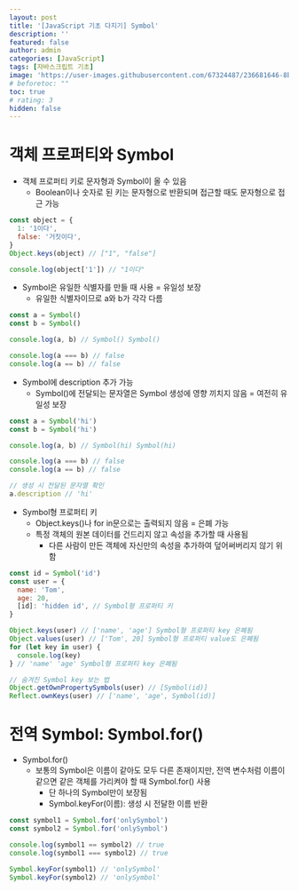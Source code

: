 ```yaml
---
layout: post
title: '[JavaScript 기초 다지기] Symbol'
description: ''
featured: false
author: admin
categories: [JavaScript]
tags: [자바스크립트 기초]
image: 'https://user-images.githubusercontent.com/67324487/236681646-8b33a5a9-a792-42d8-9568-9ba12138c5d6.png'
# beforetoc: ""
toc: true
# rating: 3
hidden: false
---
```


# 객체 프로퍼티와 Symbol

- 객체 프로퍼티 키로 문자형과 Symbol이 올 수 있음
  - Boolean이나 숫자로 된 키는 문자형으로 반환되며 접근할 때도 문자형으로 접근 가능

```jsx
const object = {
  1: '1이다',
  false: '거짓이다',
}
Object.keys(object) // ["1", "false"]

console.log(object['1']) // "1이다"
```

- Symbol은 유일한 식별자를 만들 때 사용 = 유일성 보장
  - 유일한 식별자이므로 a와 b가 각각 다름

```jsx
const a = Symbol()
const b = Symbol()

console.log(a, b) // Symbol() Symbol()

console.log(a === b) // false
console.log(a == b) // false
```

- Symbol에 description 추가 가능
  - Symbol()에 전달되는 문자열은 Symbol 생성에 영향 끼치지 않음 = 여전히 유일성 보장

```jsx
const a = Symbol('hi')
const b = Symbol('hi')

console.log(a, b) // Symbol(hi) Symbol(hi)

console.log(a === b) // false
console.log(a == b) // false

// 생성 시 전달된 문자열 확인
a.description // 'hi'
```

- Symbol형 프로퍼티 키
  - Object.keys()나 for in문으로는 출력되지 않음 = 은폐 가능
  - 특정 객체의 원본 데이터를 건드리지 않고 속성을 추가할 때 사용됨
    - 다른 사람이 만든 객체에 자신만의 속성을 추가하여 덮어써버리지 않기 위함

```jsx
const id = Symbol('id')
const user = {
  name: 'Tom',
  age: 20,
  [id]: 'hidden id', // Symbol형 프로퍼티 키
}

Object.keys(user) // ['name', 'age'] Symbol형 프로퍼티 key 은폐됨
Object.values(user) // ['Tom', 20] Symbol형 프로퍼티 value도 은폐됨
for (let key in user) {
  console.log(key)
} // 'name' 'age' Symbol형 프로퍼티 key 은폐됨

// 숨겨진 Symbol key 보는 법
Object.getOwnPropertySymbols(user) // [Symbol(id)]
Reflect.ownKeys(user) // ['name', 'age', Symbol(id)]
```

# 전역 Symbol: Symbol.for()

- Symbol.for()
  - 보통의 Symbol은 이름이 같아도 모두 다른 존재이지만, 전역 변수처럼 이름이 같으면 같은 객체를 가리켜야 할 때 Symbol.for() 사용
    - 단 하나의 Symbol만이 보장됨
    - Symbol.keyFor(이름): 생성 시 전달한 이름 반환

```jsx
const symbol1 = Symbol.for('onlySymbol')
const symbol2 = Symbol.for('onlySymbol')

console.log(symbol1 == symbol2) // true
console.log(symbol1 === symbol2) // true

Symbol.keyFor(symbol1) // 'onlySymbol'
Symbol.keyFor(symbol2) // 'onlySymbol'
```

